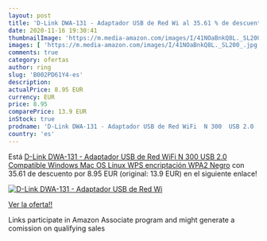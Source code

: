 ```yaml
---
layout: post
title: 'D-Link DWA-131 - Adaptador USB de Red Wi al 35.61 % de descuento'
date: 2020-11-16 19:30:41
thumbnailImage: 'https://m.media-amazon.com/images/I/41NOaBnkQ8L._SL200_.jpg'
images: [ 'https://m.media-amazon.com/images/I/41NOaBnkQ8L._SL200_.jpg' ]
comments: true
category: ofertas
author: ring
slug: 'B002PD61Y4-es'
description:
actualPrice: 8.95 EUR
currency: EUR
price: 8.95
comparePrice: 13.9 EUR
inStock: true
prodname: 'D-Link DWA-131 - Adaptador USB de Red WiFi  N 300  USB 2.0  Compatible Windows  Mac OS  Linux  WPS  encriptación WPA2  Negro'
country: 'es'
---
```


Está [D-Link DWA-131 - Adaptador USB de Red WiFi  N 300  USB 2.0  Compatible Windows  Mac OS  Linux  WPS  encriptación WPA2  Negro](https://www.amazon.es/dp/B002PD61Y4/?tag=tolees-21) con 35.61 de descuento por 8.95 EUR (original: 13.9 EUR) en el siguiente enlace!

[![D-Link DWA-131 - Adaptador USB de Red Wi](https://m.media-amazon.com/images/I/41NOaBnkQ8L._SL200_.jpg)](https://www.amazon.es/dp/B002PD61Y4/?tag=tolees-21)

[Ver la oferta!!](https://www.amazon.es/dp/B002PD61Y4/?tag=tolees-21)

Links participate in Amazon Associate program and might generate a comission on qualifying sales


